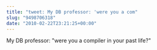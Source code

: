 ```yaml
---
title: "tweet: My DB professor: 'were you a com"
slug: "9498706318"
date: "2010-02-22T23:21:25+00:00"
---
```

My DB professor: "were you a compiler in your past life?"